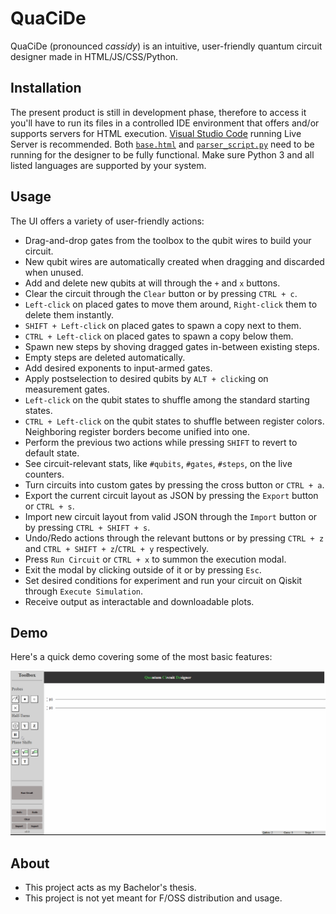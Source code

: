 # QuaCiDe
QuaCiDe (pronounced *cassidy*) is an intuitive, user-friendly quantum circuit designer made in HTML/JS/CSS/Python.

## Installation
The present product is still in development phase, therefore to access it you'll have to run its
files in a controlled IDE environment that offers and/or supports servers for HTML execution.
[Visual Studio Code](https://code.visualstudio.com/) running Live Server is recommended. Both
[`base.html`](https://github.com/asimakiskydros/QuaCiDe/blob/main/base.html) and [`parser_script.py`](https://github.com/asimakiskydros/QuaCiDe/blob/main/parser_script.py)
need to be running for the designer to be fully functional. Make sure Python 3 and all listed languages are supported by your system.

## Usage
The UI offers a variety of user-friendly actions:
* Drag-and-drop gates from the toolbox to the qubit wires to build your circuit.
* New qubit wires are automatically created when dragging and discarded when unused.
* Add and delete new qubits at will through the `+` and `x` buttons.
* Clear the circuit through the `Clear` button or by pressing `CTRL + c`.
* `Left-click` on placed gates to move them around, `Right-click` them to delete them instantly.
* `SHIFT + Left-click` on placed gates to spawn a copy next to them.
* `CTRL + Left-click` on placed gates to spawn a copy below them.
* Spawn new steps by shoving dragged gates in-between existing steps.
* Empty steps are deleted automatically.
* Add desired exponents to input-armed gates.
* Apply postselection to desired qubits by `ALT + click`ing on measurement gates. 
* `Left-click` on the qubit states to shuffle among the standard starting states.
* `CTRL + Left-click` on the qubit states to shuffle between register colors. Neighboring register borders
  become unified into one.
* Perform the previous two actions while pressing `SHIFT` to revert to default state.
* See circuit-relevant stats, like `#qubits`, `#gates`, `#steps`, on the live counters.
* Turn circuits into custom gates by pressing the cross button or `CTRL + a`.
* Export the current circuit layout as JSON by pressing the `Export` button or `CTRL + s`.
* Import new circuit layout from valid JSON through the `Import` button or by pressing `CTRL + SHIFT + s`.
* Undo/Redo actions through the relevant buttons or by pressing `CTRL + z` and `CTRL + SHIFT + z`/`CTRL + y` respectively.
* Press `Run Circuit` or `CTRL + x` to summon the execution modal.
* Exit the modal by clicking outside of it or by pressing `Esc`.
* Set desired conditions for experiment and run your circuit on Qiskit through `Execute Simulation`.
* Receive output as interactable and downloadable plots.

## Demo
Here's a quick demo covering some of the most basic features:

![demo-gif](https://github.com/asimakiskydros/QuaCiDe/blob/main/media/demo-1.gif)

## About
* This project acts as my Bachelor's thesis. 
* This project is not yet meant for F/OSS distribution and usage.
